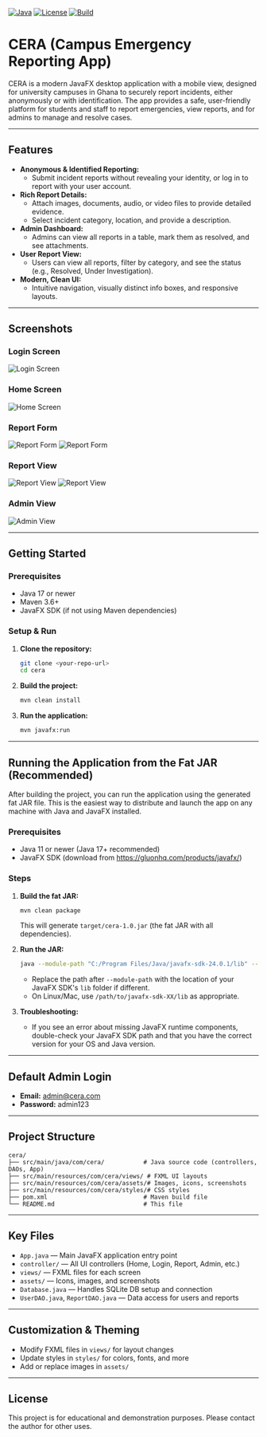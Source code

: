 [![Java](https://img.shields.io/badge/java-17%2B-blue)](https://adoptopenjdk.net/)
[![License](https://img.shields.io/badge/license-Educational-lightgrey)](#license)
[![Build](https://img.shields.io/badge/build-passing-brightgreen)](#)

# CERA (Campus Emergency Reporting App)

CERA is a modern JavaFX desktop application with a mobile view, designed for university campuses in Ghana to securely report incidents, either anonymously or with identification. The app provides a safe, user-friendly platform for students and staff to report emergencies, view reports, and for admins to manage and resolve cases.

---

## Features

- **Anonymous & Identified Reporting:**
  - Submit incident reports without revealing your identity, or log in to report with your user account.
- **Rich Report Details:**
  - Attach images, documents, audio, or video files to provide detailed evidence.
  - Select incident category, location, and provide a description.
- **Admin Dashboard:**
  - Admins can view all reports in a table, mark them as resolved, and see attachments.
- **User Report View:**
  - Users can view all reports, filter by category, and see the status (e.g., Resolved, Under Investigation).
- **Modern, Clean UI:**
  - Intuitive navigation, visually distinct info boxes, and responsive layouts.

---

## Screenshots

### Login Screen

![Login Screen](src/main/resources/com/cera/assets/login.png)

### Home Screen

![Home Screen](src/main/resources/com/cera/assets/home1.png)

### Report Form

![Report Form](src/main/resources/com/cera/assets/reportForm.png)
![Report Form](src/main/resources/com/cera/assets/reportForm1.png)

### Report View

![Report View](src/main/resources/com/cera/assets/reportView.png)
![Report View](src/main/resources/com/cera/assets/reportView1.png)

### Admin View

![Admin View](src/main/resources/com/cera/assets/adminView.png)

---

## Getting Started

### Prerequisites

- Java 17 or newer
- Maven 3.6+
- JavaFX SDK (if not using Maven dependencies)

### Setup & Run

1. **Clone the repository:**
   ```bash
   git clone <your-repo-url>
   cd cera
   ```
2. **Build the project:**
   ```bash
   mvn clean install
   ```
3. **Run the application:**
   ```bash
   mvn javafx:run
   ```

---

## Running the Application from the Fat JAR (Recommended)

After building the project, you can run the application using the generated fat JAR file. This is the easiest way to distribute and launch the app on any machine with Java and JavaFX installed.

### Prerequisites

- Java 11 or newer (Java 17+ recommended)
- JavaFX SDK (download from https://gluonhq.com/products/javafx/)

### Steps

1. **Build the fat JAR:**

   ```bash
   mvn clean package
   ```

   This will generate `target/cera-1.0.jar` (the fat JAR with all dependencies).

2. **Run the JAR:**

   ```bash
   java --module-path "C:/Program Files/Java/javafx-sdk-24.0.1/lib" --add-modules javafx.controls,javafx.fxml -jar target/cera-1.0.jar
   ```

   - Replace the path after `--module-path` with the location of your JavaFX SDK's `lib` folder if different.
   - On Linux/Mac, use `/path/to/javafx-sdk-XX/lib` as appropriate.

3. **Troubleshooting:**
   - If you see an error about missing JavaFX runtime components, double-check your JavaFX SDK path and that you have the correct version for your OS and Java version.

---

## Default Admin Login

- **Email:** admin@cera.com
- **Password:** admin123

---

## Project Structure

```
cera/
├── src/main/java/com/cera/           # Java source code (controllers, DAOs, App)
├── src/main/resources/com/cera/views/ # FXML UI layouts
├── src/main/resources/com/cera/assets/# Images, icons, screenshots
├── src/main/resources/com/cera/styles/# CSS styles
├── pom.xml                           # Maven build file
└── README.md                         # This file
```

---

## Key Files

- `App.java` — Main JavaFX application entry point
- `controller/` — All UI controllers (Home, Login, Report, Admin, etc.)
- `views/` — FXML files for each screen
- `assets/` — Icons, images, and screenshots
- `Database.java` — Handles SQLite DB setup and connection
- `UserDAO.java`, `ReportDAO.java` — Data access for users and reports

---

## Customization & Theming

- Modify FXML files in `views/` for layout changes
- Update styles in `styles/` for colors, fonts, and more
- Add or replace images in `assets/`

---

## License

This project is for educational and demonstration purposes. Please contact the author for other uses.
